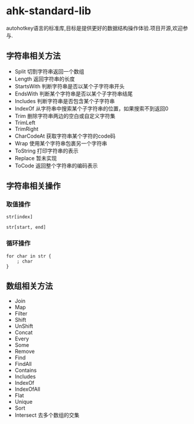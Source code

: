 # ahk-standard-lib

autohotkey语言的标准库,目标是提供更好的数据结构操作体验.项目开源,欢迎参与.

## 字符串相关方法

- Split 切割字符串返回一个数组
- Length 返回字符串的长度
- StartsWith 判断字符串是否以某个子字符串开头
- EndsWith 判断某个字符串是否以某个子字符串结尾
- Includes 判断字符串是否包含某个子字符串
- IndexOf 从字符串中搜索某个子字符串的位置，如果搜索不到返回0
- Trim 删除字符串两边的空白或自定义字符集
- TrimLeft
- TrimRight
- CharCodeAt 获取字符串某个字符的code码
- Wrap 使用某个字符串包裹另一个字符串
- ToString 打印字符串的表示
- Replace 暂未实现
- ToCode 返回整个字符串的编码表示

## 字符串相关操作

### 取值操作

`str[index]`

`str[start, end]`

### 循环操作

```
for char in str {
	; char
}
```

## 数组相关方法

- Join
- Map
- Filter
- Shift
- UnShift
- Concat
- Every
- Some
- Remove
- Find
- FindAll
- Contains
- Includes
- IndexOf
- IndexOfAll
- Flat
- Unique
- Sort
- Intersect 去多个数组的交集
